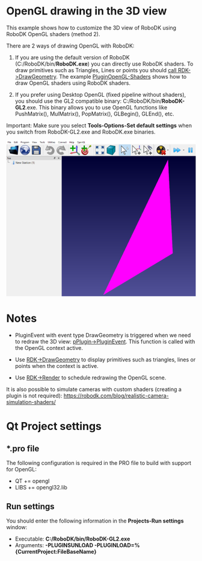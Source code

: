 OpenGL drawing in the 3D view
===========================

This example shows how to customize the 3D view of RoboDK using RoboDK OpenGL shaders (method 2). 

There are 2 ways of drawing OpenGL with RoboDK: 

1. If you are using the default version of RoboDK (C:/RoboDK/bin/**RoboDK.exe**) you can directly use RoboDK shaders. To draw primitives such as Triangles, Lines or points you should [call RDK->DrawGeometry](https://robodk.com/doc/en/PlugIns/class_i_robo_d_k.html#a9c3ff1fccdfcb71094e8403d9f6ee3f1).
The example [PluginOpenGL-Shaders](./../PluginOpenGL-Shaders/) shows how to draw OpenGL shaders using RoboDK shaders.

2. If you prefer using Desktop OpenGL (fixed pipeline without shaders), you should use the GL2 compatible binary: C:/RoboDK/bin/**RoboDK-GL2**.exe. This binary allows you to use OpenGL functions like PushMatrix(), MulMatrix(), PopMatrix(), GLBegin(), GLEnd(), etc.

Important: Make sure you select **Tools-Options-Set default settings** when you switch from RoboDK-GL2.exe and RoboDK.exe binaries.

<p align="center"><img src="Draw-Triangle-OpenGL.png" width="600"></p>


Notes
======

* PluginEvent with event type DrawGeometry is triggered when we need to redraw the 3D view: [pPlugin->PluginEvent](https://robodk.com/doc/en/PlugIns/class_i_app_robo_d_k.html#ab024375af071dcf8bdd7ce20672d00d0).
This function is called with the OpenGL context active.

* Use [RDK->DrawGeometry](https://robodk.com/doc/en/PlugIns/class_i_robo_d_k.html#a9c3ff1fccdfcb71094e8403d9f6ee3f1) to display primitives such as triangles, lines or points when the context is active.

* Use [RDK->Render](https://robodk.com/doc/en/PlugIns/class_i_robo_d_k.html#af0136e8bcc241db23956ae04813473de) to schedule redrawing the OpenGL scene.

It is also possible to simulate cameras with custom shaders (creating a plugin is not required):
https://robodk.com/blog/realistic-camera-simulation-shaders/

Qt Project settings
=======     

*.pro file
----------
     
The following configuration is required in the PRO file to build with support for OpenGL:
* QT += opengl
* LIBS += opengl32.lib


Run settings
-----------

You should enter the following information in the **Projects-Run settings** window:
* Executable: **C:/RoboDK/bin/RoboDK-GL2.exe**
* Arguments: **-PLUGINSUNLOAD -PLUGINLOAD=%{CurrentProject:FileBaseName}**